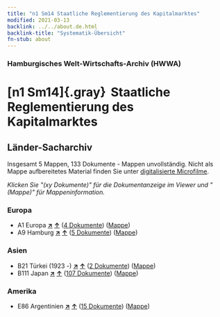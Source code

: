 ```yaml
---
title: "n1 Sm14 Staatliche Reglementierung des Kapitalmarktes"
modified: 2021-03-13
backlink: ../../about.de.html
backlink-title: "Systematik-Übersicht"
fn-stub: about
---
```


### Hamburgisches Welt-Wirtschafts-Archiv (HWWA)

# [n1 Sm14]{.gray}&#8201; Staatliche Reglementierung des Kapitalmarktes&#160; 







## Länder-Sacharchiv




Insgesamt 5 Mappen, 133 Dokumente - Mappen unvollständig.
Nicht als Mappe aufbereitetes Material finden Sie unter [digitalisierte Microfilme](/film/h1_sh.de.html).

_Klicken Sie "(xy Dokumente)" für die Dokumentanzeige im Viewer und "(Mappe)" für Mappeninformation._




### Europa

- A1 Europa [**&nearr;**](../../../geo/i/140892/about.de.html "Europa (alle Mappen)") [**&uarr;**](../../../geo/about.de.html#A1 "Ländersystematik") (<a href="https://pm20.zbw.eu/iiifview/folder/sh/140892,144947" title="über: Europa : Staatliche Reglementierung des Kapitalmarktes" target="_blank">4 Dokumente</a>) ([Mappe](../../../../folder/sh/1408xx/140892/1449xx/144947/about.de.html))
- A9 Hamburg [**&nearr;**](../../../geo/i/140905/about.de.html "Hamburg (alle Mappen)") [**&uarr;**](../../../geo/about.de.html#A9 "Ländersystematik") (<a href="https://pm20.zbw.eu/iiifview/folder/sh/140905,144947" title="über: Hamburg : Staatliche Reglementierung des Kapitalmarktes" target="_blank">5 Dokumente</a>) ([Mappe](../../../../folder/sh/1409xx/140905/1449xx/144947/about.de.html))

### Asien

- B21 Türkei (1923 -) [**&nearr;**](../../../geo/i/141111/about.de.html "Türkei (1923 -) (alle Mappen)") [**&uarr;**](../../../geo/about.de.html#B21 "Ländersystematik") (<a href="https://pm20.zbw.eu/iiifview/folder/sh/141111,144947" title="über: Türkei (1923 -) : Staatliche Reglementierung des Kapitalmarktes" target="_blank">2 Dokumente</a>) ([Mappe](../../../../folder/sh/1411xx/141111/1449xx/144947/about.de.html))
- B111 Japan [**&nearr;**](../../../geo/i/141272/about.de.html "Japan (alle Mappen)") [**&uarr;**](../../../geo/about.de.html#B111 "Ländersystematik") (<a href="https://pm20.zbw.eu/iiifview/folder/sh/141272,144947" title="über: Japan : Staatliche Reglementierung des Kapitalmarktes" target="_blank">107 Dokumente</a>) ([Mappe](../../../../folder/sh/1412xx/141272/1449xx/144947/about.de.html))

### Amerika

- E86 Argentinien [**&nearr;**](../../../geo/i/141692/about.de.html "Argentinien (alle Mappen)") [**&uarr;**](../../../geo/about.de.html#E86 "Ländersystematik") (<a href="https://pm20.zbw.eu/iiifview/folder/sh/141692,144947" title="über: Argentinien : Staatliche Reglementierung des Kapitalmarktes" target="_blank">15 Dokumente</a>) ([Mappe](../../../../folder/sh/1416xx/141692/1449xx/144947/about.de.html))








